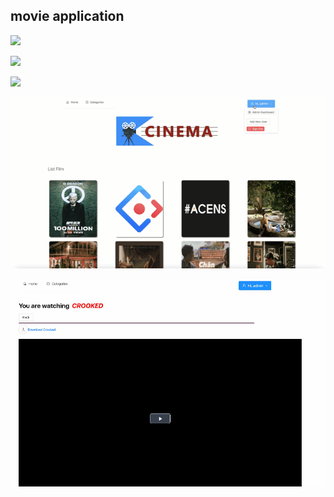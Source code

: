 ## movie application
![](gif-demo/movie1.gif)

![](gif-demo/movie2.gif)

![](gif-demo/movie3.gif)

![](gif-demo/movie4.gif)

![](gif-demo/movie5.gif)
